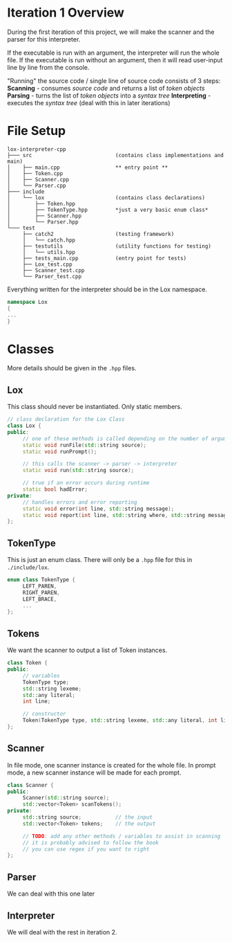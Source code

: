 # Iteration 1 Overview
During the first iteration of this project, we will make the scanner and the parser for this interpreter.

If the executable is run with an argument, the interpreter will run the whole file.
If the executable is run without an argument, then it will read user-input line by line from the console.

"Running" the source code / single line of source code consists of 3 steps:
**Scanning** - consumes *source code* and returns a list of *token objects*
**Parsing** - turns the list of *token objects* into a *syntax tree*
**Interpreting** - executes the *syntax tree* (deal with this in later iterations)

# File Setup
```
lox-interpreter-cpp
├─── src                           (contains class implementations and main)
│    ├── main.cpp                  ** entry point **
│    ├── Token.cpp              
│    ├── Scanner.cpp
│    └── Parser.cpp
├─── include
│    └── lox                       (contains class declarations)
│        ├── Token.hpp
│        ├── TokenType.hpp         *just a very basic enum class*
│        ├── Scanner.hpp        
│        └── Parser.hpp
└─── test
     ├── catch2                    (testing framework)
     │   └── catch.hpp
     ├── testutils                 (utility functions for testing)
     │   └── utils.hpp             
     ├── tests_main.cpp            (entry point for tests)
     ├── Lox_test.cpp
     ├── Scanner_test.cpp
     └── Parser_test.cpp
```
Everything written for the interpreter should be in the Lox namespace.

```cpp
namespace Lox
{
...
}
```
# Classes
More details should be given in the `.hpp` files.
## Lox
This class should never be instantiated. Only static members.
```cpp
// class declaration for the Lox Class
class Lox {
public:
     // one of these methods is called depending on the number of arguments when running the executable
     static void runFile(std::string source);
     static void runPrompt();

     // this calls the scanner -> parser -> interpreter
     static void run(std::string source); 

     // true if an error occurs during runtime
     static bool hadError;
private: 
     // handles errors and error reporting
     static void error(int line, std::string message);
     static void report(int line, std::string where, std::string message);
};
```

## TokenType
This is just an enum class. There will only be a `.hpp` file for this in `./include/lox`.
```cpp
enum class TokenType {
     LEFT_PAREN,
     RIGHT_PAREN,
     LEFT_BRACE,
     ...
};
```

## Tokens
We want the scanner to output a list of Token instances.
```cpp
class Token {
public:
     // variables
     TokenType type;
     std::string lexeme;
     std::any literal;
     int line;

     // constructor
     Token(TokenType type, std::string lexeme, std::any literal, int line);
};
```

## Scanner
In file mode, one scanner instance is created for the whole file.
In prompt mode, a new scanner instance will be made for each prompt.
```cpp
class Scanner {
public:
     Scanner(std::string source);
     std::vector<Token> scanTokens();
private:
     std::string source;           // the input
     std::vector<Token> tokens;    // the output

     // TODO: add any other methods / variables to assist in scanning
     // it is probably advised to follow the book
     // you can use regex if you want to right
};
```

## Parser
We can deal with this one later

## Interpreter
We will deal with the rest in iteration 2.